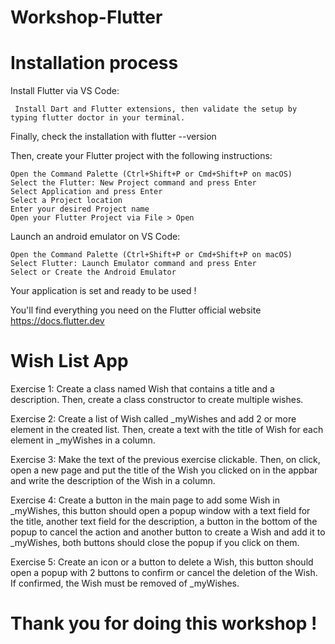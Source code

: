 # Workshop-Flutter

# Installation process

Install Flutter via VS Code:

     Install Dart and Flutter extensions, then validate the setup by typing flutter doctor in your terminal.


Finally, check the installation with flutter --version

Then, create your Flutter project with the following instructions:

    Open the Command Palette (Ctrl+Shift+P or Cmd+Shift+P on macOS)
    Select the Flutter: New Project command and press Enter
    Select Application and press Enter
    Select a Project location
    Enter your desired Project name
    Open your Flutter Project via File > Open


Launch an android emulator on VS Code:

    Open the Command Palette (Ctrl+Shift+P or Cmd+Shift+P on macOS)
    Select Flutter: Launch Emulator command and press Enter
    Select or Create the Android Emulator
        
        
Your application is set and ready to be used !

  
You'll find everything you need on the Flutter official website https://docs.flutter.dev

# Wish List App
    
Exercise 1: Create a class named Wish that contains a title and a description. Then, create a class constructor to create multiple wishes.

Exercise 2: Create a list of Wish called _myWishes and add 2 or more element in the created list. Then, create a text with the title of Wish for each element in _myWishes in a column.

Exercise 3: Make the text of the previous exercise clickable. Then, on click, open a new page and put the title of the Wish you clicked on in the appbar and write the description of the Wish in a column.

Exercise 4: Create a button in the main page to add some Wish in _myWishes, this button should open a popup window with a text field for the title, another text field for the description, a button in the bottom of the popup to cancel the action and another button to create a Wish and add it to _myWishes, both buttons should close the popup if you click on them.

Exercise 5: Create an icon or a button to delete a Wish, this button should open a popup with 2 buttons to confirm or cancel the deletion of the Wish. If confirmed, the Wish must be removed of _myWishes.
    
# Thank you for doing this workshop !
